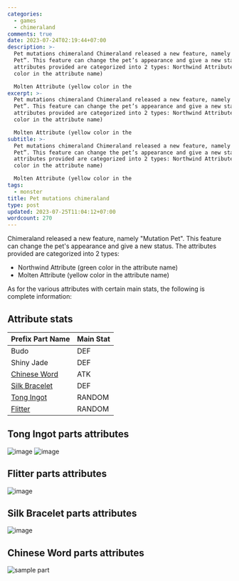 ```yaml
---
categories:
  - games
  - chimeraland
comments: true
date: 2023-07-24T02:19:44+07:00
description: >-
  Pet mutations chimeraland Chimeraland released a new feature, namely “Mutation
  Pet”. This feature can change the pet’s appearance and give a new status. The
  attributes provided are categorized into 2 types: Northwind Attribute (green
  color in the attribute name)

  Molten Attribute (yellow color in the
excerpt: >-
  Pet mutations chimeraland Chimeraland released a new feature, namely “Mutation
  Pet”. This feature can change the pet’s appearance and give a new status. The
  attributes provided are categorized into 2 types: Northwind Attribute (green
  color in the attribute name)

  Molten Attribute (yellow color in the
subtitle: >-
  Pet mutations chimeraland Chimeraland released a new feature, namely “Mutation
  Pet”. This feature can change the pet’s appearance and give a new status. The
  attributes provided are categorized into 2 types: Northwind Attribute (green
  color in the attribute name)

  Molten Attribute (yellow color in the
tags:
  - monster
title: Pet mutations chimeraland
type: post
updated: 2023-07-25T11:04:12+07:00
wordcount: 270
---
```


Chimeraland released a new feature, namely "Mutation Pet". This feature can change the pet's appearance and give a new status. The attributes provided are categorized into 2 types:
- Northwind Attribute (green color in the attribute name)
- Molten Attribute (yellow color in the attribute name)

As for the various attributes with certain main stats, the following is complete information:

## Attribute stats

| Prefix Part Name | Main Stat |
| :--- | :--- |
| Budo | DEF |
| Shiny Jade | DEF |
| [Chinese Word](#chinese-word-parts-attributes) | ATK |
| [Silk Bracelet](#silk-bracelet-parts-attributes) | DEF |
| [Tong Ingot](#tong-ingot-parts-attributes) | RANDOM |
| [Flitter](#flitter-parts-attributes) | RANDOM |

## Tong Ingot parts attributes
![image](https://github.com/dimaslanjaka/static-blog-generator-hexo/assets/12471057/f0b5636a-06ea-4309-98db-e2794a9a7fcc)
![image](https://github.com/dimaslanjaka/static-blog-generator-hexo/assets/12471057/e45ac6f5-ac7e-4648-8ff3-9a84c46a26f2)

## Flitter parts attributes
![image](https://github.com/dimaslanjaka/static-blog-generator-hexo/assets/12471057/0fca676d-3970-441b-b564-e49ca057ca66)

## Silk Bracelet parts attributes
![image](https://github.com/dimaslanjaka/static-blog-generator-hexo/assets/12471057/7886cf21-3562-4bc2-944d-834d210a9bc7)

## Chinese Word parts attributes
![sample part](https://github.com/dimaslanjaka/static-blog-generator-hexo/assets/12471057/15b807cb-d790-4134-810b-9780540ae298)

